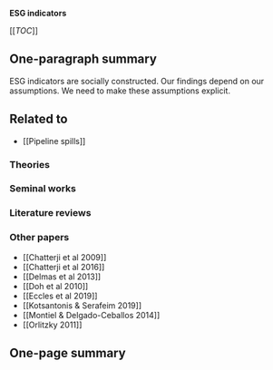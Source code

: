 **ESG indicators**

[[_TOC_]]

## One-paragraph summary

ESG indicators are socially constructed. Our findings depend on our assumptions. We need to make these assumptions explicit.

## Related to
* [[Pipeline spills]]

### Theories

### Seminal works

### Literature reviews

### Other papers
* [[Chatterji et al 2009]]
* [[Chatterji et al 2016]]
* [[Delmas et al 2013]]
* [[Doh et al 2010]]
* [[Eccles et al 2019]]
* [[Kotsantonis & Serafeim 2019]]
* [[Montiel & Delgado-Ceballos 2014]]
* [[Orlitzky 2011]]

## One-page summary